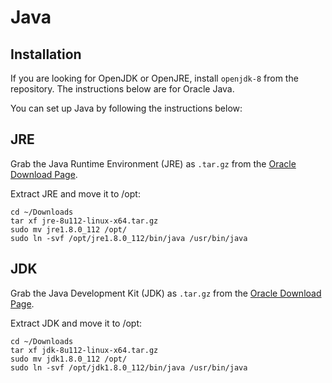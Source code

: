 # Java

## Installation

If you are looking for OpenJDK or OpenJRE, install `openjdk-8` from the repository. The instructions below are for Oracle Java.

You can set up Java by following the instructions below:

## JRE

Grab the Java Runtime Environment (JRE) as `.tar.gz` from the [Oracle Download Page](http://www.oracle.com/technetwork/java/javase/downloads/jre8-downloads-2133155.html).

Extract JRE and move it to /opt:

```
cd ~/Downloads
tar xf jre-8u112-linux-x64.tar.gz
sudo mv jre1.8.0_112 /opt/
sudo ln -svf /opt/jre1.8.0_112/bin/java /usr/bin/java
```

## JDK

Grab the Java Development Kit (JDK) as `.tar.gz` from the [Oracle Download Page](http://www.oracle.com/technetwork/java/javase/downloads/jdk8-downloads-2133151.html).

Extract JDK and move it to /opt:

```
cd ~/Downloads
tar xf jdk-8u112-linux-x64.tar.gz
sudo mv jdk1.8.0_112 /opt/
sudo ln -svf /opt/jdk1.8.0_112/bin/java /usr/bin/java
```